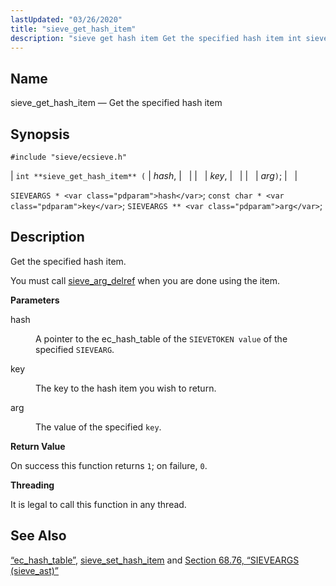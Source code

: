 ```yaml
---
lastUpdated: "03/26/2020"
title: "sieve_get_hash_item"
description: "sieve get hash item Get the specified hash item int sieve get hash item hash key arg SIEVEARGS hash const char key SIEVEARGS arg Get the specified hash item You must call sieve arg delref when you are done using the item hash A pointer to the ec hash table..."
---
```


<a name="apis.sieve_get_hash_item"></a> 
## Name

sieve_get_hash_item — Get the specified hash item

## Synopsis

`#include "sieve/ecsieve.h"`

| `int **sieve_get_hash_item** (` | <var class="pdparam">hash</var>, |   |
|   | <var class="pdparam">key</var>, |   |
|   | <var class="pdparam">arg</var>`)`; |   |

`SIEVEARGS * <var class="pdparam">hash</var>`;
`const char * <var class="pdparam">key</var>`;
`SIEVEARGS ** <var class="pdparam">arg</var>`;<a name="idp60134992"></a> 
## Description

Get the specified hash item.

You must call [sieve_arg_delref](/momentum/3/3-api/apis-sieve-arg-delref) when you are done using the item.

**<a name="idp60137424"></a> Parameters**

<dl class="variablelist">

<dt>hash</dt>

<dd>

A pointer to the ec_hash_table of the `SIEVETOKEN value` of the specified `SIEVEARG`.

</dd>

<dt>key</dt>

<dd>

The key to the hash item you wish to return.

</dd>

<dt>arg</dt>

<dd>

The value of the specified `key`.

</dd>

</dl>

**<a name="idp60145200"></a> Return Value**

On success this function returns `1`; on failure, `0`.

**<a name="idp60147024"></a> Threading**

It is legal to call this function in any thread.

<a name="idp60148128"></a> 
## See Also

[“ec_hash_table”](/momentum/3/3-api/structs-ec-hash-table), [sieve_set_hash_item](/momentum/3/3-api/apis-sieve-set-hash-item) and [Section 68.76, “SIEVEARGS (sieve_ast)”](structs.sieve_ast "68.76. SIEVEARGS (sieve_ast)")